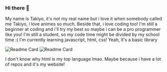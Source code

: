 ### Hi there 👋

My name is Takiyo, it's not my real name but i love it when somebody called me Takiyo, i love animes so much. Beside that, i love coding too! I'm still a beginner at coding and i'll try my best so maybe i can be a pro programmer like you!
I'm still a student, so my code time might be divided by my school time :(
I'm currently learning javascript, html, css! Yeah, it's a basic library

![Readme Card](https://github-readme-stats.vercel.app/api?username=Takiyo0&show_icons=true&theme=radical)
![Readme Card](https://github-readme-stats.vercel.app/api/top-langs/?username=Takiyo0&show_icons=true&theme=radical)

I don't know why html is my top language lmao. Maybe because i have a lot of repos and it's my website!
